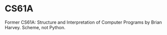 # CS61A
Former CS61A: Structure and Interpretation of Computer Programs by Brian Harvey. Scheme, not Python.

